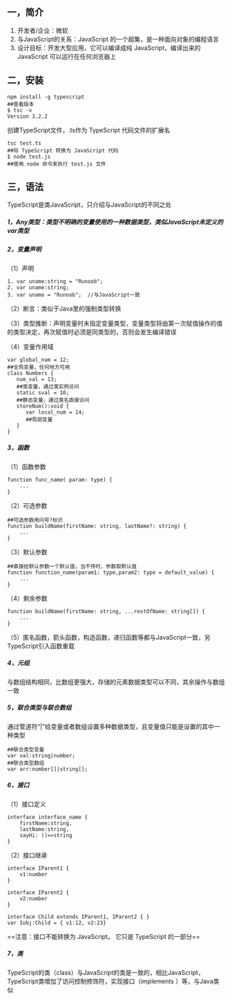 ## 一，简介
1. 开发者/企业：微软
2. 与JavaScript的关系：JavaScript 的一个超集，是一种面向对象的编程语言
3. 设计目标：开发大型应用，它可以编译成纯 JavaScript，编译出来的 JavaScript 可以运行在任何浏览器上

## 二，安装

```
npm install -g typescript
##查看版本
$ tsc -v
Version 3.2.2
```
创建TypeScript文件，.ts作为 TypeScript 代码文件的扩展名

```
tsc test.ts
##将 TypeScript 转换为 JavaScript 代码
$ node test.js
##使用 node 命令来执行 test.js 文件
```

## 三，语法
TypeScript是类JavaScript，只介绍与JavaScript的不同之处
##### 1，Any类型：类型不明确的变量使用的一种数据类型，类似JavaScript未定义的var类型

##### 2，变量声明
（1）声明
```
1. var uname:string = "Runoob";
2. var uname:string;
3. var uname = "Runoob";  //与JavaScript一致
```
（2）断言：类似于Java里的强制类型转换

（3）类型推断：声明变量时未指定变量类型，变量类型将由第一次赋值操作的值的类型决定，再次赋值时必须是同类型的，否则会发生编译错误

（4）变量作用域

```
var global_num = 12; 
##全局变量，任何地方可用
class Numbers { 
   num_val = 13;  
   ##类变量，通过类实例访问
   static sval = 10;         
   ##静态变量，通过类名直接访问
   storeNum():void { 
      var local_num = 14;    
      ##局部变量
   } 
}

```
##### 3，函数
（1）函数参数

```
function func_name( param: type) {   
    ...
}
```
（2）可选参数

```
##可选参数用问号?标识
function buildName(firstName: string, lastName?: string) {
    ...
}
```
（3）默认参数

```
##直接给默认参数一个默认值，当不传时，参数取默认值
function function_name(param1: type,param2: type = default_value) { 
    ...
}
```
（4）剩余参数

```
function buildName(firstName: string, ...restOfName: string[]) {
    ...
}
```
（5）匿名函数，箭头函数，构造函数，递归函数等都与JavaScript一致，另TypeScript引入函数重载

##### 4，元组
与数组结构相同，比数组更强大，存储的元素数据类型可以不同，其余操作与数组一致
##### 5，联合类型与联合数组
通过管道符“|”给变量或者数组设置多种数据类型，且变量值只能是设置的其中一种类型

```
##联合类型变量
var val:string|number;
##联合类型数组
var arr:number[]|string[]; 
```
##### 6，接口
（1）接口定义

```
interface interface_name { 
    firstName:string, 
    lastName:string, 
    sayHi: ()=>string
}
```
（2）接口继承

```
interface IParent1 { 
    v1:number 
} 
 
interface IParent2 { 
    v2:number 
} 
 
interface Child extends IParent1, IParent2 { } 
var Iobj:Child = { v1:12, v2:23} 
```
==注意：接口不能转换为 JavaScript。 它只是 TypeScript 的一部分==

##### 7，类
TypeScript的类（class）与JavaScript的类是一致的，相比JavaScript，TypeScript类增加了访问控制修饰符，实现接口（implements ）等，与Java类似














